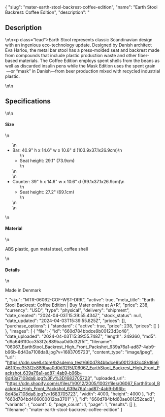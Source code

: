 {
  "slug": "mater-earth-stool-backrest-coffee-edition",
  "name": "Earth Stool Backrest: Coffee Edition",
  "description": "<h2>Description</h2>\n<!-- split -->\n<p class=\"lead\">Earth Stool represents classic Scandinavian design with an ingenious eco-technology update. Designed by Danish architect Eva Harlou, the metal bar stool has a press-molded seat and backrest made from compounds that include plastic production waste and other fiber-based materials. The Coffee Edition employs spent shells from the beans as well as discarded insulin pens while the Mask Edition uses the spent grain  —or “mask” in Danish—from beer production mixed with recycled industrial plastic. </p>\n<!-- split -->\n<h2>Specifications</h2>\n<!-- split -->\n<h4>Size</h4>\n<ul>\n<li>Bar: 40.9\" h x 14.6\" w x 10.6\" d (103.9x37.1x26.9cm)\n<ul>\n<li>Seat height: 29.1\" (73.9cm)</li>\n</ul>\n</li>\n<li>Counter: 39\" h x 14.6\" w x 10.6\" d (99.1x37.1x26.9cm)\n<ul>\n<li>Seat height: 27.2\" (69.1cm)</li>\n</ul>\n</li>\n</ul>\n<h4>Material</h4>\n<p>ABS plastic, gun metal steel, coffee shell</p>\n<h4>Details</h4>\n<p>Made in Denmark</p>",
  "sku": "MTR-06062-COF-WST-DRK",
  "active": true,
  "meta_title": "Earth Stool Backrest: Coffee Edition | Buy Mater online at A+R",
  "price": 238,
  "currency": "USD",
  "type": "physical",
  "delivery": "shipment",
  "date_created": "2024-04-03T15:39:55.434Z",
  "stock_status": null,
  "date_updated": "2024-04-03T15:39:55.825Z",
  "prices": [],
  "purchase_options": {
    "standard": {
      "active": true,
      "price": 238,
      "prices": []
    }
  },
  "images": [
    {
      "file": {
        "id": "660d784bbdce9b00123d3c48",
        "date_uploaded": "2024-04-03T15:39:55.748Z",
        "length": 249360,
        "md5": "d9a6461f0cc353f2c889baa0d0d32f5f",
        "filename": "06067_EarthStool_Backrest_High_Front_Packshot_639a76a1-ad87-4ab9-b96b-8d43a7108da8.jpg?v=1683705723",
        "content_type": "image/jpeg",
        "url": "https://cdn.swell.store/b2sdemo_test/660d784bbdce9b00123d3c48/d9a6461f0cc353f2c889baa0d0d32f5f/06067_EarthStool_Backrest_High_Front_Packshot_639a76a1-ad87-4ab9-b96b-8d43a7108da8.jpg%3Fv%3D1683705723",
        "uploaded_url": "https://cdn.shopify.com/s/files/1/0012/2005/1002/files/06067_EarthStool_Backrest_High_Front_Packshot_639a76a1-ad87-4ab9-b96b-8d43a7108da8.jpg?v=1683705723",
        "width": 4000,
        "height": 4000
      },
      "id": "660d784bd406000012ba3701"
    }
  ],
  "id": "660d784bfd60ae001252cad3",
  "variants": {
    "count": 0,
    "page_count": 1,
    "page": 1,
    "results": []
  },
  "filename": "mater-earth-stool-backrest-coffee-edition"
}